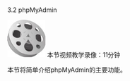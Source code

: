 ### 
  3.2 phpMyAdmin


<img class="my_markdown" class="h-pic" src="../images/Figure-0074-84.jpg" style="width:86px;  height: 85px; "/> 本节视频教学录像：11分钟

本节将简单介绍phpMyAdmin的主要功能。

